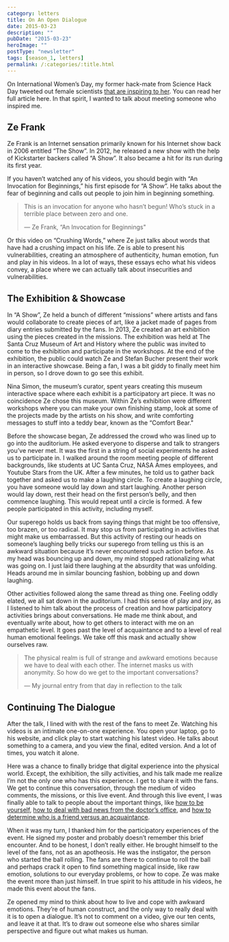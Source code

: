 ```yaml
---
category: letters
title: On An Open Dialogue
date: 2015-03-23
description: ""
pubDate: "2015-03-23"
heroImage: ""
postType: "newsletter"
tags: [season_1, letters]
permalink: /:categories/:title.html
---
```




On International Women’s Day, my former hack-mate from Science Hack Day tweeted out female scientists [that are inspiring to her](https://twitter.com/mikamckinnon/status/574660147215097857). You can read her full article here. In that spirit, I wanted to talk about meeting someone who inspired me.

## Ze Frank

Ze Frank is an Internet sensation primarily known for his Internet show back in 2006 entitled “The Show”. In 2012, he released a new show with the help of Kickstarter backers called “A Show”. It also became a hit for its run during its first year.

If you haven’t watched any of his videos, you should begin with “An Invocation for Beginnings,” his first episode for “A Show”. He talks about the fear of beginning and calls out people to join him in beginning something.

> This is an invocation for anyone who hasn’t begun! Who’s stuck in a terrible place between zero and one.
>
> — Ze Frank, “An Invocation for Beginnings"

Or this video on “Crushing Words,” where Ze just talks about words that have had a crushing impact on his life. Ze is able to present his vulnerabilities, creating an atmosphere of authenticity, human emotion, fun and play in his videos. In a lot of ways, these essays echo what his videos convey, a place where we can actually talk about insecurities and vulnerabilities.

## The Exhibition & Showcase

In “A Show”, Ze held a bunch of different “missions” where artists and fans would collaborate to create pieces of art, like a jacket made of pages from diary entries submitted by the fans. In 2013, Ze created an art exhibition using the pieces created in the missions. The exhibition was held at The Santa Cruz Museum of Art and History where the public was invited to come to the exhibition and participate in the workshops. At the end of the exhibition, the public could watch Ze and Stefan Bucher present their work in an interactive showcase. Being a fan, I was a bit giddy to finally meet him in person, so I drove down to go see this exhibit.

Nina Simon, the museum’s curator, spent years creating this museum interactive space where each exhibit is a participatory art piece. It was no coincidence Ze chose this museum. Within Ze’s exhibition were different workshops where you can make your own finishing stamp, look at some of the projects made by the artists on his show, and write comforting messages to stuff into a teddy bear, known as the “Comfort Bear."

Before the showcase began, Ze addressed the crowd who was lined up to go into the auditorium. He asked everyone to disperse and talk to strangers you’ve never met. It was the first in a string of social experiments he asked us to participate in. I walked around the room meeting people of different backgrounds, like students at UC Santa Cruz, NASA Ames employees, and Youtube Stars from the UK. After a few minutes, he told us to gather back together and asked us to make a laughing circle. To create a laughing circle, you have someone would lay down and start laughing. Another person would lay down, rest their head on the first person’s belly, and then commence laughing. This would repeat until a circle is formed. A few people participated in this activity, including myself.

Our superego holds us back from saying things that might be too offensive, too brazen, or too radical. It may stop us from participating in activities that might make us embarrassed. But this activity of resting our heads on someone’s laughing belly tricks our superego from telling us this is an awkward situation because it’s never encountered such action before. As my head was bouncing up and down, my mind stopped rationalizing what was going on. I just laid there laughing at the absurdity that was unfolding. Heads around me in similar bouncing fashion, bobbing up and down laughing.

Other activities followed along the same thread as thing one. Feeling oddly elated, we all sat down in the auditorium. I had this sense of play and joy, as I listened to him talk about the process of creation and how participatory activities brings about conversations. He made me think about, and eventually write about, how to get others to interact with me on an empathetic level. It goes past the level of acquaintance and to a level of real human emotional feelings. We take off this mask and actually show ourselves raw.

> The physical realm is full of strange and awkward emotions because we have to deal with each other. The internet masks us with anonymity. So how do we get to the important conversations?
>
> — My journal entry from that day in reflection to the talk

## Continuing The Dialogue

After the talk, I lined with with the rest of the fans to meet Ze. Watching his videos is an intimate one-on-one experience. You open your laptop, go to his website, and click play to start watching his latest video. He talks about something to a camera, and you view the final, edited version. And a lot of times, you watch it alone.

Here was a chance to finally bridge that digital experience into the physical world. Except, the exhibition, the silly activities, and his talk made me realize I’m not the only one who has this experience. I get to share it with the fans. We get to continue this conversation, through the medium of video comments, the missions, or this live event. And through this live event, I was finally able to talk to people about the important things, like [how to be yourself](https://ashow.zefrank.com/episodes/23), [how to deal with bad news from the doctor’s office](https://ashow.zefrank.com/episodes/41), and [how to determine who is a friend versus an acquaintance](https://ashow.zefrank.com/episodes/74).

When it was my turn, I thanked him for the participatory experiences of the event. He signed my poster and probably doesn’t remember this brief encounter. And to be honest, I don’t really either. He brought himself to the level of the fans, not as an apotheosis. He was the instigator, the person who started the ball rolling. The fans are there to continue to roll the ball and perhaps crack it open to find something magical inside, like raw emotion, solutions to our everyday problems, or how to cope. Ze was make the event more than just himself. In true spirit to his attitude in his videos, he made this event about the fans.

Ze opened my mind to think about how to live and cope with awkward emotions. They’re of human construct, and the only way to really deal with it is to open a dialogue. It’s not to comment on a video, give our ten cents, and leave it at that. It’s to draw out someone else who shares similar perspective and figure out what makes us human.
